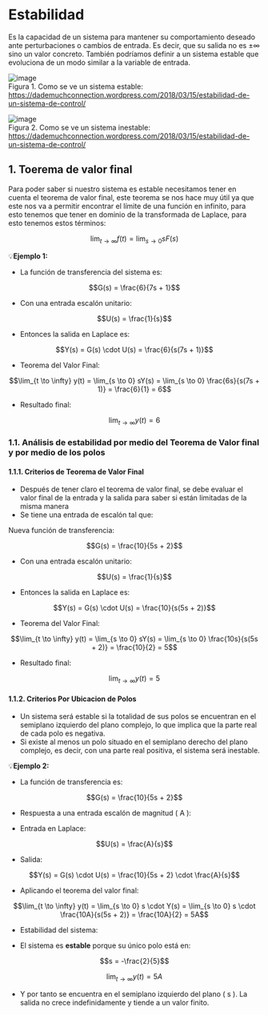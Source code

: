 # Estabilidad 
Es la capacidad de un sistema para mantener su comportamiento deseado ante perturbaciones o cambios de entrada. Es decir, que su salida no es ±∞ sino un valor concreto. También podríamos definir a un sistema estable que evoluciona de un modo similar a la variable de entrada.


![image](https://github.com/user-attachments/assets/937ea8bc-eda9-4848-867e-c694bbac95e1)\
Figura 1. Como se ve un sistema estable: https://dademuchconnection.wordpress.com/2018/03/15/estabilidad-de-un-sistema-de-control/

![image](https://github.com/user-attachments/assets/227176bd-8b48-4cdb-a208-af1a332fc0ef)\
Figura 2. Como se ve un sistema inestable: https://dademuchconnection.wordpress.com/2018/03/15/estabilidad-de-un-sistema-de-control/

## 1. Toerema de valor final 

Para poder saber si nuestro sistema es estable necesitamos tener en cuenta el teorema de valor final, este teorema se nos hace muy útil  ya que este nos va a permitir encontrar el límite de una función en infinito, para esto tenemos que tener en dominio de la transformada de Laplace, para esto tenemos estos términos:

$$\lim_{t \to \infty} f(t) = \lim_{s \to 0} sF(s)$$

💡**Ejemplo 1:**
- La función de transferencia del sistema es:

$$G(s) = \frac{6}{7s + 1}$$

- Con una entrada escalón unitario:

$$U(s) = \frac{1}{s}$$

- Entonces la salida en Laplace es:

$$Y(s) = G(s) \cdot U(s) = \frac{6}{s(7s + 1)}$$

- Teorema del Valor Final:

$$\lim_{t \to \infty} y(t) = \lim_{s \to 0} sY(s) = \lim_{s \to 0} \frac{6s}{s(7s + 1)} = \frac{6}{1} = 6$$

- Resultado final:

$$\lim_{t \to \infty} y(t) = 6$$

### 1.1. Análisis de estabilidad por medio del Teorema de Valor final y por medio de los polos 
#### 1.1.1. Criterios de Teorema de Valor Final 
- Después de tener claro el teorema de valor final, se debe evaluar el valor final de la entrada y la salida para saber si están limitadas de la misma manera
- Se tiene una entrada de escalón tal que:
  
Nueva función de transferencia:

$$G(s) = \frac{10}{5s + 2}$$

- Con una entrada escalón unitario:

$$U(s) = \frac{1}{s}$$
- Entonces la salida en Laplace es:

$$Y(s) = G(s) \cdot U(s) = \frac{10}{s(5s + 2)}$$

- Teorema del Valor Final:

$$\lim_{t \to \infty} y(t) = \lim_{s \to 0} sY(s) = \lim_{s \to 0} \frac{10s}{s(5s + 2)} = \frac{10}{2} = 5$$

- Resultado final:

$$\lim_{t \to \infty} y(t) = 5$$

#### 1.1.2. Criterios Por Ubicacion de Polos 
- Un sistema será estable si la totalidad de sus polos se encuentran en el semiplano izquierdo del plano complejo, lo que implica que la parte real de cada polo es negativa.
- Si existe al menos un polo situado en el semiplano derecho del plano complejo, es decir, con una parte real positiva, el sistema será inestable.
  
💡**Ejemplo 2:**

- La función de transferencia es:

$$G(s) = \frac{10}{5s + 2}$$

- Respuesta a una entrada escalón de magnitud \( A \):

- Entrada en Laplace:

$$U(s) = \frac{A}{s}$$

- Salida:

$$Y(s) = G(s) \cdot U(s) = \frac{10}{5s + 2} \cdot \frac{A}{s}$$

- Aplicando el teorema del valor final:

$$\lim_{t \to \infty} y(t) = \lim_{s \to 0} s \cdot Y(s) = \lim_{s \to 0} s \cdot \frac{10A}{s(5s + 2)} = \frac{10A}{2} = 5A$$

- Estabilidad del sistema:

- El sistema es **estable** porque su único polo está en:

$$s = -\frac{2}{5}$$

$$\lim_{t \to \infty} y(t) = 5A$$
- Y por tanto se encuentra en el semiplano izquierdo del plano \( s \). La salida no crece indefinidamente y tiende a un valor finito.
